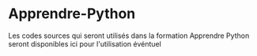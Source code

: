 # Apprendre-Python
Les codes sources qui seront utilisés dans la formation Apprendre Python seront disponibles ici pour l'utilisation événtuel
